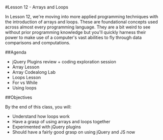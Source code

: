 #Lesson 12 - Arrays and Loops

In Lesson 12, we're moving into more applied programming techniques with the introduction of arrays and loops. These are foundational concepts used across almost every programming language. They are a bit weird to see without prior programming knowledge but you'll quickly harness their power to make use of a computer's vast abilities to fly through data comparisons and computations.

##Agenda

* jQuery Plugins review + coding exploration session
* Array Lesson
* Array Codealong Lab
* Loops Lesson
* For vs While
* Using loops

##Objectives

By the end of this class, you will:

* Understand how loops work
* Have a grasp of using arrays and loops together
* Experimented with jQuery plugins
* Should have a fairly good grasp on using jQuery and JS now

